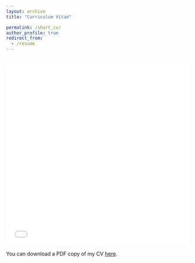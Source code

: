 ```yaml
---
layout: archive
title: "Curriculum Vitae"

permalink: /short_cv/
author_profile: true
redirect_from:
  - /resume
---
```


<br />
<iframe src="/files/Short_CV.pdf" width="100%" height="500" frameborder="no" border="0" marginwidth="0" marginheight="0"></iframe>

You can download a PDF copy of my CV [here](/files/Short_CV.pdf).